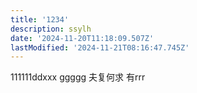```yaml
---
title: '1234'
description: ssylh
date: '2024-11-20T11:18:09.507Z'
lastModified: '2024-11-21T08:16:47.745Z'
---
```

111111ddxxx
ggggg
夫复何求
有rrr
